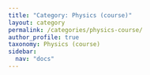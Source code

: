 ```yaml
---
title: "Category: Physics (course)"
layout: category
permalink: /categories/physics-course/
author_profile: true
taxonomy: Physics (course)
sidebar:
  nav: "docs"
---
```

